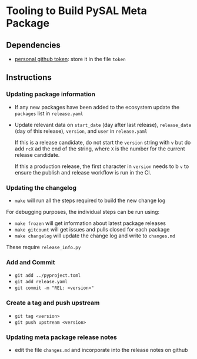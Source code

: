 # Tooling to Build PySAL Meta Package

## Dependencies

- [personal github token](https://help.github.com/en/github/authenticating-to-github/creating-a-personal-access-token-for-the-command-line
): store it in the file `token`

## Instructions

### Updating package information
- If any new packages have been added to the ecosystem update the `packages` list in `release.yaml` 
- Update relevant data on `start_date` (day after last release), `release_date` (day
  of this release), `version`, and `user` in `release.yaml`

  If this is a release candidate, do not start the `version` string with `v` but
  do add `rcX` ad the end of the string, where `X` is the number for the current
  release candidate.
  
  If this a production release, the first character in `version` needs to b `v`
  to ensure the publish and release workflow is run in the CI.
  
 

### Updating the changelog
- `make` will run all the steps required to build the new change log

For debugging purposes, the individual steps can be run using:
- `make frozen` will get information about latest package releases
- `make gitcount` will get issues and pulls closed for each package
- `make changelog` will update the change log and write to `changes.md`
  
These require `release_info.py`

### Add and Commit
- `git add ../pyproject.toml`
- `git add release.yaml`
- `git commit -m "REL: <version>"`

 
### Create a tag and push upstream
- `git tag <version>`
- `git push upstream <version>`
  

### Updating meta package release notes
- edit the file `changes.md` and incorporate into the release notes on github
